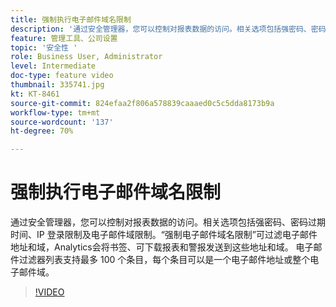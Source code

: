 ```yaml
---
title: 强制执行电子邮件域名限制
description: '通过安全管理器，您可以控制对报表数据的访问。相关选项包括强密码、密码过期时间、IP 登录限制及电子邮件域限制。“强制电子邮件域名限制”可过滤电子邮件地址和域，Analytics会将书签、可下载报表和警报发送到这些地址和域。 电子邮件过滤器列表支持最多 100 个条目，每个条目可以是一个电子邮件地址或整个电子邮件域。 '
feature: 管理工具、公司设置
topic: '安全性 '
role: Business User, Administrator
level: Intermediate
doc-type: feature video
thumbnail: 335741.jpg
kt: KT-8461
source-git-commit: 824efaa2f806a578839caaaed0c5c5dda8173b9a
workflow-type: tm+mt
source-wordcount: '137'
ht-degree: 70%

---
```



# 强制执行电子邮件域名限制

通过安全管理器，您可以控制对报表数据的访问。相关选项包括强密码、密码过期时间、IP 登录限制及电子邮件域限制。“强制电子邮件域名限制”可过滤电子邮件地址和域，Analytics会将书签、可下载报表和警报发送到这些地址和域。 电子邮件过滤器列表支持最多 100 个条目，每个条目可以是一个电子邮件地址或整个电子邮件域。


>[!VIDEO](https://video.tv.adobe.com/v/335741/?quality=12&learn=on)